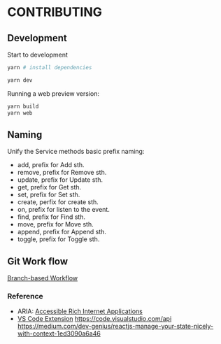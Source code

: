 # CONTRIBUTING

## Development

Start to development

```bash
yarn # install dependencies

yarn dev
```

Running a web preview version:

```bash
yarn build
yarn web
```

## Naming

Unify the Service methods basic prefix naming:

-   add, prefix for Add sth.
-   remove, prefix for Remove sth.
-   update, prefix for Update sth.
-   get, prefix for Get sth.
-   set, prefix for Set sth.
-   create, perfix for create sth.
-   on, prefix for listen to the event.
-   find, prefix for Find sth.
-   move, prefix for Move sth.
-   append, prefix for Append sth.
-   toggle, prefix for Toggle sth.

## Git Work flow

[Branch-based Workflow](https://guides.github.com/introduction/flow/)

### Reference

-   ARIA: [Accessible Rich Internet Applications](https://developer.mozilla.org/en-US/docs/Web/Accessibility/ARIA)
-   [VS Code Extension](https://code.visualstudio.com/api/get-started/your-first-extension)
    <https://code.visualstudio.com/api>
    <https://medium.com/dev-genius/reactjs-manage-your-state-nicely-with-context-1ed3090a6a46>
